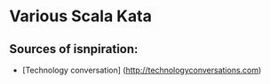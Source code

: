 Various Scala Kata
=====

Sources of isnpiration:
---
+ [Technology conversation] (http://technologyconversations.com)

